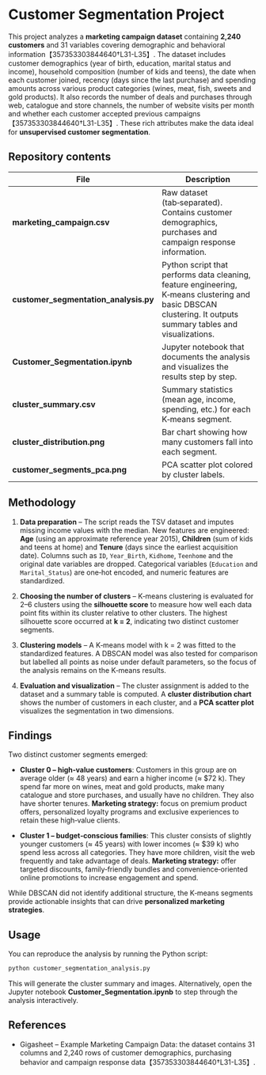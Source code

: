 # Customer Segmentation Project

This project analyzes a **marketing campaign dataset** containing **2,240 customers** and 31 variables covering demographic and behavioral information【357353303844640†L31-L35】.  The dataset includes customer demographics (year of birth, education, marital status and income), household composition (number of kids and teens), the date when each customer joined, recency (days since the last purchase) and spending amounts across various product categories (wines, meat, fish, sweets and gold products).  It also records the number of deals and purchases through web, catalogue and store channels, the number of website visits per month and whether each customer accepted previous campaigns【357353303844640†L31-L35】.  These rich attributes make the data ideal for **unsupervised customer segmentation**.

## Repository contents

| File | Description |
|---|---|
| **marketing_campaign.csv** | Raw dataset (tab‑separated). Contains customer demographics, purchases and campaign response information. |
| **customer_segmentation_analysis.py** | Python script that performs data cleaning, feature engineering, K‑means clustering and basic DBSCAN clustering.  It outputs summary tables and visualizations. |
| **Customer_Segmentation.ipynb** | Jupyter notebook that documents the analysis and visualizes the results step by step. |
| **cluster_summary.csv** | Summary statistics (mean age, income, spending, etc.) for each K‑means segment. |
| **cluster_distribution.png** | Bar chart showing how many customers fall into each segment. |
| **customer_segments_pca.png** | PCA scatter plot colored by cluster labels. |

## Methodology

1. **Data preparation** – The script reads the TSV dataset and imputes missing income values with the median.  New features are engineered: **Age** (using an approximate reference year 2015), **Children** (sum of kids and teens at home) and **Tenure** (days since the earliest acquisition date).  Columns such as `ID`, `Year_Birth`, `Kidhome`, `Teenhome` and the original date variables are dropped.  Categorical variables (`Education` and `Marital_Status`) are one‑hot encoded, and numeric features are standardized.

2. **Choosing the number of clusters** – K‑means clustering is evaluated for 2–6 clusters using the **silhouette score** to measure how well each data point fits within its cluster relative to other clusters.  The highest silhouette score occurred at **k = 2**, indicating two distinct customer segments.

3. **Clustering models** – A K‑means model with k = 2 was fitted to the standardized features.  A DBSCAN model was also tested for comparison but labelled all points as noise under default parameters, so the focus of the analysis remains on the K‑means results.

4. **Evaluation and visualization** – The cluster assignment is added to the dataset and a summary table is computed.  A **cluster distribution chart** shows the number of customers in each cluster, and a **PCA scatter plot** visualizes the segmentation in two dimensions.

## Findings

Two distinct customer segments emerged:

* **Cluster 0 – high‑value customers**:  Customers in this group are on average older (≈ 48 years) and earn a higher income (≈ \$72 k).  They spend far more on wines, meat and gold products, make many catalogue and store purchases, and usually have no children.  They also have shorter tenures.  **Marketing strategy:** focus on premium product offers, personalized loyalty programs and exclusive experiences to retain these high‑value clients.

* **Cluster 1 – budget‑conscious families**:  This cluster consists of slightly younger customers (≈ 45 years) with lower incomes (≈ \$39 k) who spend less across all categories.  They have more children, visit the web frequently and take advantage of deals.  **Marketing strategy:** offer targeted discounts, family‑friendly bundles and convenience‑oriented online promotions to increase engagement and spend.

While DBSCAN did not identify additional structure, the K‑means segments provide actionable insights that can drive **personalized marketing strategies**.

## Usage

You can reproduce the analysis by running the Python script:

```bash
python customer_segmentation_analysis.py
```

This will generate the cluster summary and images.  Alternatively, open the Jupyter notebook **Customer_Segmentation.ipynb** to step through the analysis interactively.

## References

* Gigasheet – Example Marketing Campaign Data: the dataset contains 31 columns and 2,240 rows of customer demographics, purchasing behavior and campaign response data【357353303844640†L31-L35】.

